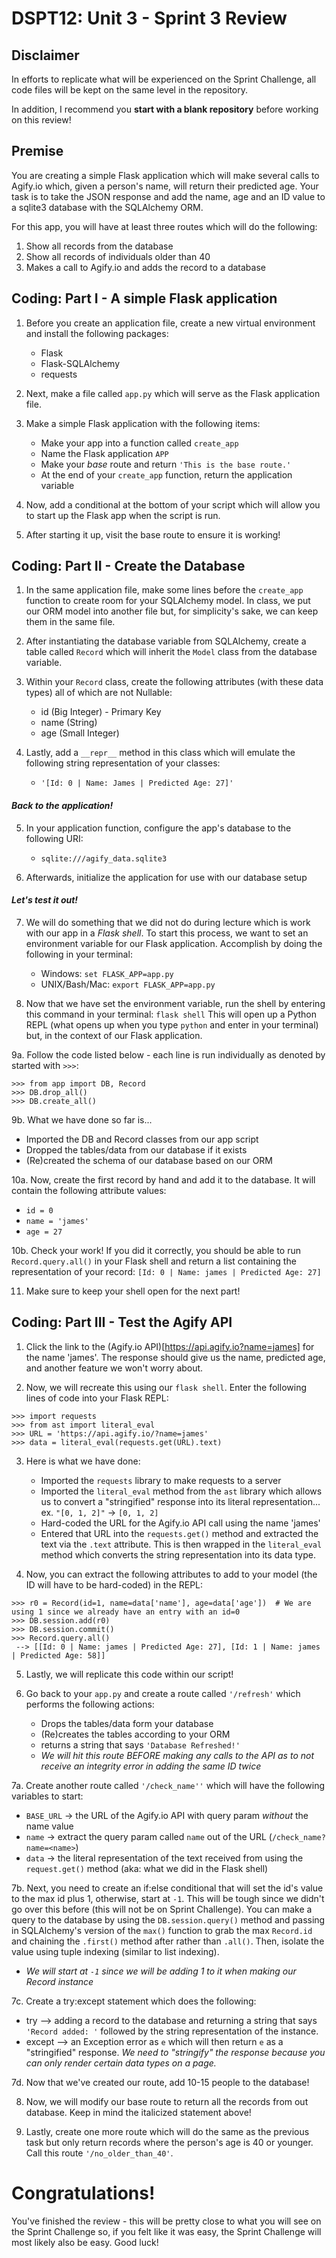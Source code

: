 # DSPT12: Unit 3 - Sprint 3 Review 

## Disclaimer

In efforts to replicate what will be experienced on the Sprint Challenge, all code files will be kept on the same
level in the repository.


In addition, I recommend you **start with a blank repository** before working on this review!


## Premise

You are creating a simple Flask application which will make several calls to Agify.io which, given a person's name, will
return their predicted age.  Your task is to take the JSON response and add the name, age and an ID value to a sqlite3
database with the SQLAlchemy ORM.


For this app, you will have at least three routes which will do the following:

   1. Show all records from the database
   2. Show all records of individuals older than 40
   3. Makes a call to Agify.io and adds the record to a database


## Coding: Part I - A simple Flask application

1. Before you create an application file, create a new virtual environment and install the following packages:

    - Flask
    - Flask-SQLAlchemy
    - requests


2. Next, make a file called `app.py` which will serve as the Flask application file.


3. Make a simple Flask application with the following items:

   - Make your app into a function called `create_app`
   - Name the Flask application `APP`
   - Make your _base_ route and return `'This is the base route.'`
   - At the end of your `create_app` function, return the application variable


4. Now, add a conditional at the bottom of your script which will allow you to start up the Flask app when the script is
run.


5. After starting it up, visit the base route to ensure it is working!


## Coding: Part II - Create the Database

1. In the same application file, make some lines before the `create_app` function to create room for your SQLAlchemy
model.  In class, we put our ORM model into another file but, for simplicity's sake, we can keep them in the same file.


2. After instantiating the database variable from SQLAlchemy, create a table called `Record` which will inherit the
`Model` class from the database variable.


3. Within your `Record` class, create the following attributes (with these data types) all of which are not Nullable:

   - id (Big Integer) - Primary Key
   - name (String)
   - age (Small Integer)

   
4. Lastly, add a `__repr__` method in this class which will emulate the following string representation of your classes:

   - `'[Id: 0 | Name: James | Predicted Age: 27]'`
   

#### ***Back to the application!***

5. In your application function, configure the app's database to the following URI:

   - `sqlite:///agify_data.sqlite3`


6. Afterwards, initialize the application for use with our database setup


#### ***Let's test it out!***

7. We will do something that we did not do during lecture which is work with our app in a _Flask shell_.  To start this
process, we want to set an environment variable for our Flask application.  Accomplish by doing the following in your
terminal:

   - Windows: `set FLASK_APP=app.py`
   - UNIX/Bash/Mac: `export FLASK_APP=app.py`


8. Now that we have set the environment variable, run the shell by entering this command in your terminal: `flask shell`
This will open up a Python REPL (what opens up when you type `python` and enter in your terminal) but, in the context of
our Flask application.


9a. Follow the code listed below - each line is run individually as denoted by started with `>>>`:

```
>>> from app import DB, Record
>>> DB.drop_all()
>>> DB.create_all()
```


9b. What we have done so far is...

   - Imported the DB and Record classes from our app script
   - Dropped the tables/data from our database if it exists
   - (Re)created the schema of our database based on our ORM


10a. Now, create the first record by hand and add it to the database.  It will contain the following attribute values:

   - `id = 0`
   - `name = 'james'`
   - `age = 27`

10b. Check your work!  If you did it correctly, you should be able to run `Record.query.all()` in your Flask shell and
return a list containing the representation of your record: `[Id: 0 | Name: james | Predicted Age: 27]`


11.  Make sure to keep your shell open for the next part!


## Coding: Part III - Test the Agify API

1. Click the link to the (Agify.io API)[https://api.agify.io?name=james] for the name 'james'.  The response should give
us the name, predicted age, and another feature we won't worry about.


2. Now, we will recreate this using our `flask shell`.  Enter the following lines of code into your Flask REPL:

```
>>> import requests
>>> from ast import literal_eval
>>> URL = 'https://api.agify.io/?name=james'
>>> data = literal_eval(requests.get(URL).text)
```


3. Here is what we have done:

   - Imported the `requests` library to make requests to a server
   - Imported the `literal_eval` method from the `ast` library which allows us to convert a "stringified" response into
     its literal representation... ex. `"[0, 1, 2]"` -> `[0, 1, 2]`
   - Hard-coded the URL for the Agify.io API call using the name 'james'
   - Entered that URL into the `requests.get()` method and extracted the text via the `.text` attribute.  This is then
     wrapped in the `literal_eval` method which converts the string representation into its data type.


4. Now, you can extract the following attributes to add to your model (the ID will have to be hard-coded) in the REPL:

```
>>> r0 = Record(id=1, name=data['name'], age=data['age'])  # We are using 1 since we already have an entry with an id=0
>>> DB.session.add(r0)
>>> DB.session.commit()
>>> Record.query.all()
 --> [[Id: 0 | Name: james | Predicted Age: 27], [Id: 1 | Name: james | Predicted Age: 58]]
```


5. Lastly, we will replicate this code within our script!


6. Go back to your `app.py` and create a route called `'/refresh'` which performs the following actions:

   - Drops the tables/data form your database
   - (Re)creates the tables according to your ORM
   - returns a string that says `'Database Refreshed!'`
   - _We will hit this route BEFORE making any calls to the API as to not receive an integrity error in adding the same
      ID twice_


7a. Create another route called `'/check_name''` which will have the following variables to start:

   - `BASE_URL` -> the URL of the Agify.io API with query param *without* the name value
   - `name`     -> extract the query param called `name` out of the URL (`/check_name?name=<name>`)
   - `data`     -> the literal representation of the text received from using the `request.get()` method (aka: what we 
                   did in the Flask shell)


7b. Next, you need to create an if:else conditional that will set the id's value to the max id plus 1, otherwise, start
at `-1`.  This will be tough since we didn't go over this before (this will not be on Sprint Challenge).  You can make a
query to the database by using the `DB.session.query()` method and passing in SQLAlchemy's version of the `max()`
function to grab the max `Record.id` and chaining the `.first()` method after rather than `.all()`.  Then, isolate the
value using tuple indexing (similar to list indexing). 

   - _We will start at `-1` since we will be adding 1 to it when making our Record instance_


7c. Create a try:except statement which does the following:

   - try --> adding a record to the database and returning a string that says `'Record added: '` followed by the string
             representation of the instance.
   - except --> an Exception error as `e` which will then return `e` as a "stringified" response.  _We need to
                "stringify" the response because you can only render certain data types on a page._


7d. Now that we've created our route, add 10-15 people to the database!


8. Now, we will modify our base route to return all the records from out database.  Keep in mind the italicized
   statement above!


9. Lastly, create one more route which will do the same as the previous task but only return records where the person's
   age is 40 or younger.  Call this route `'/no_older_than_40'`.


# Congratulations!

You've finished the review - this will be pretty close to what you will see on the Sprint Challenge so, if you felt like
it was easy, the Sprint Challenge will most likely also be easy.  Good luck!
